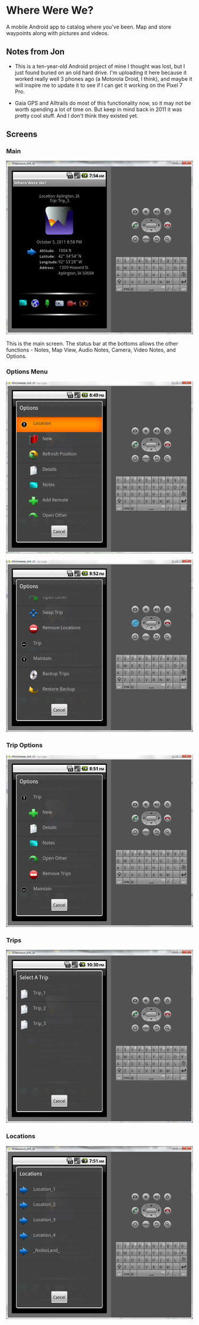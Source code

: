 # Where Were We?
A mobile Android app to catalog where you've been. Map and store waypoints along with pictures and videos.

## Notes from Jon
* This is a ten-year-old Android project of mine I thought was lost, but I just found buried on an old hard drive. I'm uploading it here because it worked really well 3 phones ago (a Motorola Droid, I think), and maybe it will inspire me to update it to see if I can get it working on the Pixel 7 Pro.

* Gaia GPS and Alltrails do most of this functionality now, so it may not be worth spending a lot of time on. But keep in mind back in 2011 it was pretty cool stuff. And I don't think they existed yet.

## Screens

### Main

![Main Screen](./screens/www-main.png "Main Screen")

This is the main screen. The status bar at the bottoms allows the other functions - Notes, Map View, Audio Notes, Camera, Video Notes, and Options.

### Options Menu

![Options 1](./screens/www-options-1.png "Options 1")

![Options 2](./screens/www-options-2.png "Options 2")

### Trip Options

![Trip Options Expanded](./screens/www-options-trip.png "Trip Options Expanded")

### Trips

![Trips](./screens/www-trips.png "Trips")

### Locations

![Locations](./screens/www-locations.png "Locations")




